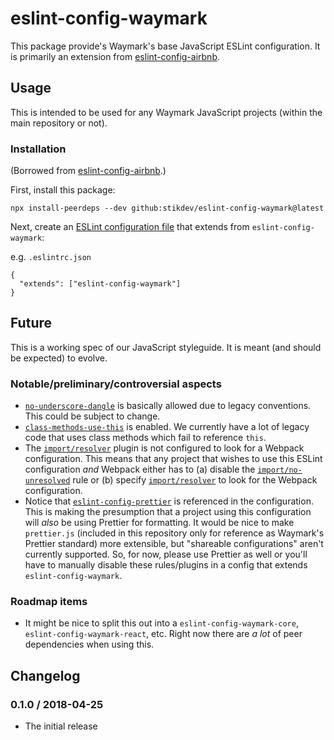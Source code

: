 # eslint-config-waymark

This package provide's Waymark's base JavaScript ESLint configuration. It is primarily an extension
from [eslint-config-airbnb](https://github.com/airbnb/javascript/tree/master/packages/eslint-config-airbnb).

## Usage

This is intended to be used for any Waymark JavaScript projects (within the main repository or not).

### Installation

(Borrowed from [eslint-config-airbnb](https://github.com/airbnb/javascript/tree/master/packages/eslint-config-airbnb#usage).)

First, install this package:

```
npx install-peerdeps --dev github:stikdev/eslint-config-waymark@latest
```

Next, create an [ESLint configuration file](https://eslint.org/docs/user-guide/configuring#configuration-file-formats) that
extends from `eslint-config-waymark`:

e.g. `.eslintrc.json`

```
{
  "extends": ["eslint-config-waymark"]
}
```

## Future

This is a working spec of our JavaScript styleguide. It is meant (and should be expected) to evolve.

### Notable/preliminary/controversial aspects

* [`no-underscore-dangle`](https://eslint.org/docs/rules/no-underscore-dangle) is basically allowed
  due to legacy conventions. This could be subject to change.
* [`class-methods-use-this`](https://eslint.org/docs/rules/class-methods-use-this) is enabled. We currently have a lot of
  legacy code that uses class methods which fail to reference `this`.
* The [`import/resolver`](https://github.com/benmosher/eslint-plugin-import#resolvers) plugin is not configured to look
  for a Webpack configuration. This means that any project that wishes to use this ESLint configuration _and_ Webpack
  either has to (a) disable the [`import/no-unresolved`](https://github.com/benmosher/eslint-plugin-import/blob/master/docs/rules/no-unresolved.md)
  rule or (b) specify [`import/resolver`](https://github.com/benmosher/eslint-plugin-import#resolvers) to look for the Webpack configuration.
* Notice that [`eslint-config-prettier`](https://github.com/prettier/eslint-config-prettier) is referenced in the
  configuration. This is making the presumption that a project using this configuration will _also_ be using Prettier for
  formatting. It would be nice to make `prettier.js` (included in this repository only for reference as Waymark's Prettier
  standard) more extensible, but "shareable configurations" aren't currently supported. So, for now, please use Prettier
  as well or you'll have to manually disable these rules/plugins in a config that extends `eslint-config-waymark`.

### Roadmap items

* It might be nice to split this out into a `eslint-config-waymark-core`, `eslint-config-waymark-react`, etc. Right now
  there are _a lot_ of peer dependencies when using this.

## Changelog

### 0.1.0 / 2018-04-25

* The initial release
